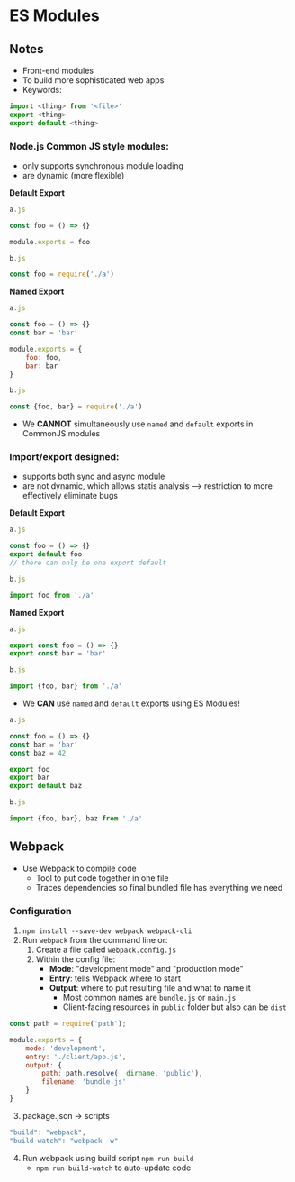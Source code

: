 # ES Modules

## Notes
- Front-end modules
- To build more sophisticated web apps
- Keywords:

``` Javascript
import <thing> from '<file>'
export <thing>
export default <thing>
```
### **Node.js Common JS style modules:**
- only supports synchronous module loading
- are dynamic (more flexible) 

**Default Export**
``` Javascript
a.js

const foo = () => {}

module.exports = foo

b.js

const foo = require('./a')
```
**Named Export**
```Javascript
a.js

const foo = () => {}
const bar = 'bar'

module.exports = {
    foo: foo,
    bar: bar
}

b.js

const {foo, bar} = require('./a')
```

- We **CANNOT** simultaneously use `named` and `default` exports in CommonJS modules


### **Import/export designed:**
- supports both sync and async module
- are not dynamic, which allows statis analysis --> restriction to more effectively eliminate bugs

**Default Export**
```Javascript
a.js 

const foo = () => {}
export default foo
// there can only be one export default

b.js

import foo from './a'
```
**Named Export**
```Javascript
a.js

export const foo = () => {}
export const bar = 'bar'

b.js

import {foo, bar} from './a'
```
- We **CAN** use `named` and `default` exports using ES Modules!
```Javascript
a.js

const foo = () => {}
const bar = 'bar'
const baz = 42

export foo
export bar
export default baz

b.js

import {foo, bar}, baz from './a'
```

## Webpack
- Use Webpack to compile code
    - Tool to put code together in one file
    - Traces dependencies so final bundled file has everything we need

### Configuration
1. `npm install --save-dev webpack webpack-cli`
2. Run `webpack` from the command line or:
    1. Create a file called `webpack.config.js`
    2. Within the config file:
        - **Mode**: "development mode" and "production mode"
        - **Entry**: tells Webpack where to start
        - **Output**: where to put resulting file and what to name it
            - Most common names are `bundle.js` or `main.js`
            - Client-facing resources in `public` folder but also can be `dist`

```Javascript
const path = require('path');

module.exports = {
    mode: 'development',
    entry: './client/app.js',
    output: {
        path: path.resolve(__dirname, 'public'),
        filename: 'bundle.js'
    }
}
```
3. package.json -> scripts
```Javascript
"build": "webpack",
"build-watch": "webpack -w"
```
4. Run webpack using build script `npm run build`
    - `npm run build-watch` to auto-update code